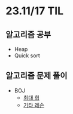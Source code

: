 # 23.11/17 TIL

## 알고리즘 공부

- Heap
- Quick sort

## 알고리즘 문제 풀이

- BOJ
  - [최대 힙](https://github.com/JinsuYeo/algorithm/blob/6bfe45884fa70f6ad453a53c0afcfbcc8573aa16/BOJ-Algorithm/11279_%EC%B5%9C%EB%8C%80%ED%9E%99)
  - [기타 레슨](https://github.com/JinsuYeo/algorithm/blob/7477d890522b2bd0ad57368ac87f007aeba64460/BOJ-Algorithm/2343_%EA%B8%B0%ED%83%80%EB%A0%88%EC%8A%A8)

